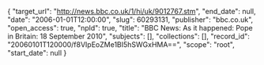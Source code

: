 {
  "target_url": "http://news.bbc.co.uk/1/hi/uk/9012767.stm", 
  "end_date": null, 
  "date": "2006-01-01T12:00:00", 
  "slug": 60293131, 
  "publisher": "bbc.co.uk", 
  "open_access": true, 
  "npld": true, 
  "title": "BBC News: As it happened: Pope in Britain: 18 September 2010", 
  "subjects": [], 
  "collections": [], 
  "record_id": "20060101T120000/f8VIpEoZMe1BI5hSWGxHMA==", 
  "scope": "root", 
  "start_date": null
}


